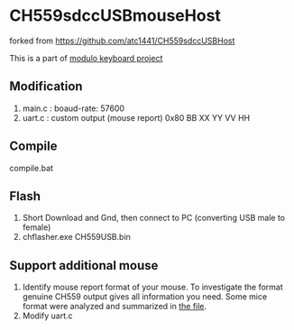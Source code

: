 # CH559sdccUSBmouseHost

forked from https://github.com/atc1441/CH559sdccUSBHost

This is a part of [modulo keyboard project](https://github.com/tadakado/modulo)

## Modification
1. main.c : boaud-rate: 57600
2. uart.c : custom output (mouse report) 0x80 BB XX YY VV HH

## Compile
compile.bat

## Flash
1. Short Download and Gnd, then connect to PC (converting USB male to female)
2. chflasher.exe CH559USB.bin

## Support additional mouse
1. Identify mouse report format of your mouse. To investigate the format genuine CH559 output gives all information you need. Some mice format were analyzed and summarized in [the file](CH559_output_format.txt).
2. Modify uart.c
